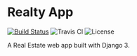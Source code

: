 # Realty App
[![Build Status](https://dev.azure.com/adityamahapatra/starterProject/_apis/build/status/adityamahapatra.realty-app?branchName=main)](https://dev.azure.com/adityamahapatra/starterProject/_build/latest?definitionId=1&branchName=main) ![Travis CI](https://travis-ci.com/adityamahapatra/realty-app.svg?branch=main) ![License](https://img.shields.io/badge/License-MIT-blue)

A Real Estate web app built with Django 3.
